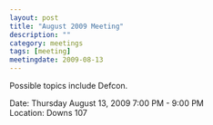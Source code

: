 ```yaml
---
layout: post
title: "August 2009 Meeting"
description: ""
category: meetings
tags: [meeting]
meetingdate: 2009-08-13
---
```


Possible topics include Defcon.                                                
                                                                             
Date: Thursday August 13, 2009 7:00 PM - 9:00 PM                                 
Location: Downs 107                                         
